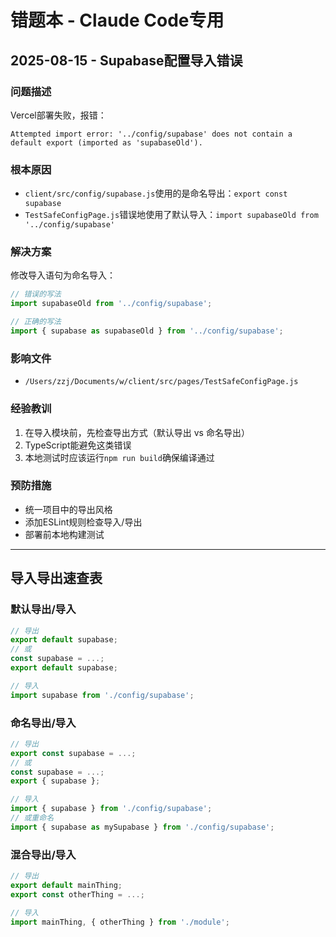 # 错题本 - Claude Code专用

## 2025-08-15 - Supabase配置导入错误

### 问题描述
Vercel部署失败，报错：
```
Attempted import error: '../config/supabase' does not contain a default export (imported as 'supabaseOld').
```

### 根本原因
- `client/src/config/supabase.js`使用的是命名导出：`export const supabase`
- `TestSafeConfigPage.js`错误地使用了默认导入：`import supabaseOld from '../config/supabase'`

### 解决方案
修改导入语句为命名导入：
```javascript
// 错误的写法
import supabaseOld from '../config/supabase';

// 正确的写法
import { supabase as supabaseOld } from '../config/supabase';
```

### 影响文件
- `/Users/zzj/Documents/w/client/src/pages/TestSafeConfigPage.js`

### 经验教训
1. 在导入模块前，先检查导出方式（默认导出 vs 命名导出）
2. TypeScript能避免这类错误
3. 本地测试时应该运行`npm run build`确保编译通过

### 预防措施
- 统一项目中的导出风格
- 添加ESLint规则检查导入/导出
- 部署前本地构建测试

---

## 导入导出速查表

### 默认导出/导入
```javascript
// 导出
export default supabase;
// 或
const supabase = ...;
export default supabase;

// 导入
import supabase from './config/supabase';
```

### 命名导出/导入
```javascript
// 导出
export const supabase = ...;
// 或
const supabase = ...;
export { supabase };

// 导入
import { supabase } from './config/supabase';
// 或重命名
import { supabase as mySupabase } from './config/supabase';
```

### 混合导出/导入
```javascript
// 导出
export default mainThing;
export const otherThing = ...;

// 导入
import mainThing, { otherThing } from './module';
```